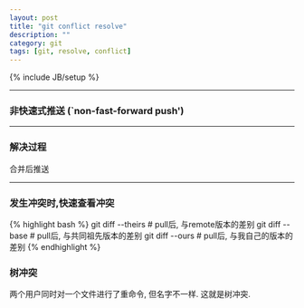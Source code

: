 ```yaml
---
layout: post
title: "git conflict resolve"
description: ""
category: git
tags: [git, resolve, conflict]
---
```

{% include JB/setup %}

* * *

### 非快速式推送 (`non-fast-forward push')


* * *

### 解决过程


合并后推送

* * * 

### 发生冲突时,快速查看冲突

{% highlight bash %}
    git diff --theirs    # pull后, 与remote版本的差别
    git diff --base      # pull后, 与共同祖先版本的差别
    git diff --ours      # pull后, 与我自己的版本的差别
{% endhighlight %}

### 树冲突

两个用户同时对一个文件进行了重命令, 但名字不一样. 这就是树冲突.
